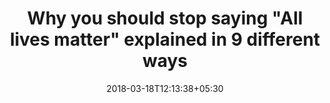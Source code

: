 ---
title: "Why you should stop saying \"All lives matter\" explained in 9 different ways"
date: 2018-03-18T12:13:38+05:30
link: https://www.vox.com/2016/7/11/12136140/black-all-lives-matter
---